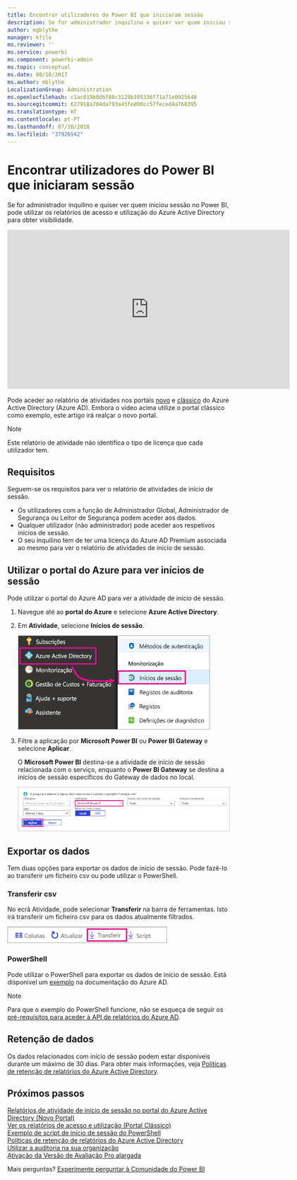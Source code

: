 ```yaml
---
title: Encontrar utilizadores do Power BI que iniciaram sessão
description: Se for administrador inquilino e quiser ver quem iniciou sessão no Power BI, pode utilizar os relatórios de acesso e utilização do Azure Active Directory para obter visibilidade.
author: mgblythe
manager: kfile
ms.reviewer: ''
ms.service: powerbi
ms.component: powerbi-admin
ms.topic: conceptual
ms.date: 08/10/2017
ms.author: mblythe
LocalizationGroup: Administration
ms.openlocfilehash: c1ac019b0d6f80c3129b105336f71a71e0925648
ms.sourcegitcommit: 627918a704da793a45fed00cc57feced4a760395
ms.translationtype: HT
ms.contentlocale: pt-PT
ms.lasthandoff: 07/10/2018
ms.locfileid: "37926542"
---
```

# <a name="find-power-bi-users-that-have-signed-in"></a>Encontrar utilizadores do Power BI que iniciaram sessão
Se for administrador inquilino e quiser ver quem iniciou sessão no Power BI, pode utilizar os relatórios de acesso e utilização do Azure Active Directory para obter visibilidade.

<iframe width="640" height="360" src="https://www.youtube.com/embed/1AVgh9w9VM8?showinfo=0" frameborder="0" allowfullscreen></iframe>

Pode aceder ao relatório de atividades nos portais [novo](https://docs.microsoft.com/azure/active-directory/active-directory-reporting-activity-sign-ins) e [clássico](https://docs.microsoft.com/azure/active-directory/active-directory-view-access-usage-reports) do Azure Active Directory (Azure AD). Embora o vídeo acima utilize o portal clássico como exemplo, este artigo irá realçar o novo portal.

> [!NOTE]
> Este relatório de atividade não identifica o tipo de licença que cada utilizador tem.

## <a name="requirements"></a>Requisitos
Seguem-se os requisitos para ver o relatório de atividades de início de sessão.

* Os utilizadores com a função de Administrador Global, Administrador de Segurança ou Leitor de Segurança podem aceder aos dados.
* Qualquer utilizador (não administrador) pode aceder aos respetivos inícios de sessão.
* O seu inquilino tem de ter uma licença do Azure AD Premium associada ao mesmo para ver o relatório de atividades de início de sessão.

## <a name="using-the-azure-portal-to-view-sign-ins"></a>Utilizar o portal do Azure para ver inícios de sessão
Pode utilizar o portal do Azure AD para ver a atividade de início de sessão.

1. Navegue até ao **portal do Azure** e selecione **Azure Active Directory**.
2. Em **Atividade**, selecione **Inícios de sessão**.
   
    ![](media/service-admin-access-usage/azure-portal-sign-ins.png)
3. Filtre a aplicação por **Microsoft Power BI** ou **Power BI Gateway** e selecione **Aplicar**.
   
    O **Microsoft Power BI** destina-se a atividade de início de sessão relacionada com o serviço, enquanto o **Power BI Gateway** se destina a inícios de sessão específicos do Gateway de dados no local.
   
    ![](media/service-admin-access-usage/sign-in-filter.png)

## <a name="export-the-data"></a>Exportar os dados
Tem duas opções para exportar os dados de início de sessão. Pode fazê-lo ao transferir um ficheiro csv ou pode utilizar o PowerShell.

### <a name="download-csv"></a>Transferir csv
No ecrã Atividade, pode selecionar **Transferir** na barra de ferramentas. Isto irá transferir um ficheiro csv para os dados atualmente filtrados.

![](media/service-admin-access-usage/download-sign-in-data-csv.png)

### <a name="powershell"></a>PowerShell
Pode utilizar o PowerShell para exportar os dados de início de sessão. Está disponível um [exemplo](https://docs.microsoft.com/azure/active-directory/active-directory-reporting-api-sign-in-activity-samples#powershell-script) na documentação do Azure AD.

> [!NOTE]
> Para que o exemplo do PowerShell funcione, não se esqueça de seguir os [pré-requisitos para aceder à API de relatórios do Azure AD](https://docs.microsoft.com/azure/active-directory/active-directory-reporting-api-prerequisites).
> 
> 

## <a name="data-retention"></a>Retenção de dados
Os dados relacionados com início de sessão podem estar disponíveis durante um máximo de 30 dias. Para obter mais informações, veja [Políticas de retenção de relatórios do Azure Active Directory](https://docs.microsoft.com/azure/active-directory/active-directory-reporting-retention).

## <a name="next-steps"></a>Próximos passos
[Relatórios de atividade de início de sessão no portal do Azure Active Directory (Novo Portal)](https://docs.microsoft.com/azure/active-directory/active-directory-reporting-activity-sign-ins)  
[Ver os relatórios de acesso e utilização (Portal Clássico)](https://docs.microsoft.com/azure/active-directory/active-directory-view-access-usage-reports)  
[Exemplo de script de início de sessão do PowerShell](https://docs.microsoft.com/azure/active-directory/active-directory-reporting-api-sign-in-activity-samples#powershell-script)  
[Políticas de retenção de relatórios do Azure Active Directory](https://docs.microsoft.com/azure/active-directory/active-directory-reporting-retention)  
[Utilizar a auditoria na sua organização](service-admin-auditing.md)  
[Ativação da Versão de Avaliação Pro alargada](service-extended-pro-trial.md)

Mais perguntas? [Experimente perguntar à Comunidade do Power BI](https://community.powerbi.com/)

